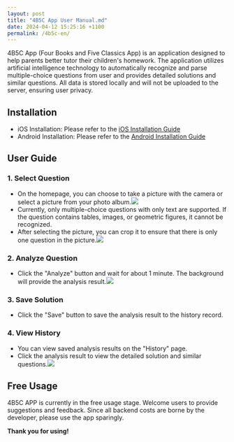 ```yaml
---
layout: post
title: "4B5C App User Manual.md"
date: 2024-04-12 15:25:16 +1100
permalink: /4b5c-en/
---
```


4B5C App (Four Books and Five Classics App) is an application designed to help parents better tutor their children's homework. The application utilizes artificial intelligence technology to automatically recognize and parse multiple-choice questions from user and provides detailed solutions and similar questions. All data is stored locally and will not be uploaded to the server, ensuring user privacy.

## Installation

- iOS Installation: Please refer to the [iOS Installation Guide](https://learn.microsoft.com/en-us/appcenter/distribution/testers/testing-ios)
- Android Installation: Please refer to the [Android Installation Guide](https://learn.microsoft.com/en-us/appcenter/distribution/testers/testing-android)

## User Guide

### 1. Select Question

- On the homepage, you can choose to take a picture with the camera or select a picture from your photo album.![](https://www.flyperstudio.com/images/4b5c/image_crop.png)
- Currently, only multiple-choice questions with only text are supported. If the question contains tables, images, or geometric figures, it cannot be recognized.
- After selecting the picture, you can crop it to ensure that there is only one question in the picture.![](https://www.flyperstudio.com/images/4b5c/image_crop.png)

### 2. Analyze Question

- Click the "Analyze" button and wait for about 1 minute. The background will provide the analysis result.![](https://www.flyperstudio.com/images/4b5c/analysis_image.png)

### 3. Save Solution

- Click the "Save" button to save the analysis result to the history record.

### 4. View History

- You can view saved analysis results on the "History" page.
- Click the analysis result to view the detailed solution and similar questions.![](https://www.flyperstudio.com/images/4b5c/regenerate_qa.png)

## Free Usage

4B5C APP is currently in the free usage stage. Welcome users to provide suggestions and feedback. Since all backend costs are borne by the developer, please use the app sparingly.

**Thank you for using!**
